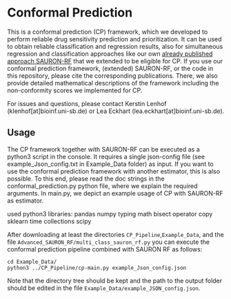 # Conformal Prediction
This is a conformal prediction (CP) framework, which we developed to perform reliable drug sensitivity prediction and prioritization. It can be used to obtain reliable classification and regression results, also for simultaneous regression and classification approaches like our own [already published approach SAURON-RF](https://www.nature.com/articles/s41598-022-17609-x) that we extended to be eligible for CP. If you use our conformal prediction framework, (extended) SAURON-RF, or the code in this repository, please cite the corresponding publications. There, we also provide detailed mathematical descriptions of the framework including the non-conformity scores we implemented for CP.

For issues and questions, please contact Kerstin Lenhof (klenhof[at]bioinf.uni-sb.de) or Lea Eckhart (lea.eckhart[at]bioinf.uni-sb.de). 

## Usage

The CP framework together with SAURON-RF can be executed as a python3 script in the console. It requires a single json-config file (see example_Json_config.txt in Example_Data folder) as input. If you want to use the conformal prediction framework with another estimator, this is also possible. To this end, please read the doc strings in the conformal_prediction.py python file, where we explain the required arguments. In main.py, we depict an example usage of CP with SAURON-RF as estimator.

used python3 libraries: pandas numpy typing math bisect operator copy sklearn time collections scipy

After downloading at least the directories `CP_Pipeline`,`Example_Data`, and the file `Advanced_SAURON_RF/multi_class_sauron_rf.py` you can execute the conformal prediction pipeline combined with SAURON RF as follows: 
```
cd Example_Data/
python3 ../CP_Pipeline/cp-main.py example_Json_config.json
```
Note that the directory tree should be kept and the path to the output folder should be edited in the file `Example_Data/example_JSON_config.json`.
